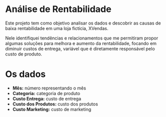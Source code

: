 # Análise de Rentabilidade

Este projeto tem como objetivo analisar os dados e descobrir as causas de baixa rentabilidade em uma loja fictícia, XVendas. 

Nele identifiquei tendências e relacionamentos que me permitiram propor algumas soluções para melhora e aumento da rentabilidade, focando em diminuir custos de entrega, variável que é diretamente responsável pelo custo de produto.


# Os dados

* **Mês:** número representando o mês
* **Categoria:** categoria de produto
* **Custo Entrega:** custo de entrega
* **Custo dos Produtos:** custo dos produtos
* **Custo Marketing:** custo de marketing
